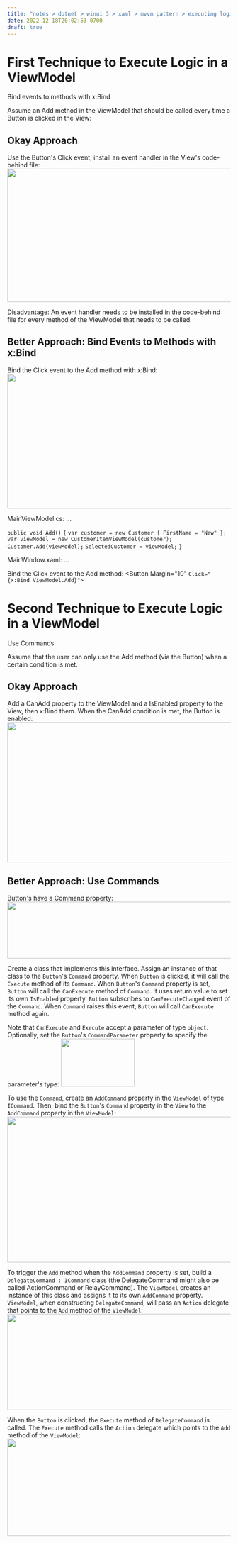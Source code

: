 ```yaml
---
title: "notes > dotnet > winui 3 > xaml > mvvm pattern > executing logic in a viewmodel"
date: 2022-12-18T20:02:53-0700
draft: true
---
```

# First Technique to Execute Logic in a ViewModel
Bind events to methods with x:Bind

Assume an Add method in the ViewModel that should be called every time a Button is clicked in the View:

## Okay Approach
Use the Button's Click event; install an event handler in the View's code-behind file:
<img src="media/XAML_MVVM-Pattern_Executing-Logic-in-a-ViewModel-image1.png" style="width:5.63333in;height:3.13333in" />

Disadvantage: An event handler needs to be installed in the code-behind file for every method of the ViewModel that needs to be called.

## Better Approach: Bind Events to Methods with x:Bind
Bind the Click event to the Add method with x:Bind:
<img src="media/XAML_MVVM-Pattern_Executing-Logic-in-a-ViewModel-image2.png" style="width:5.675in;height:3.16667in" />

MainViewModel.cs:
…

`public void Add()`
`{`
`var customer = new Customer { FirstName = "New" };`
`var viewModel = new CustomerItemViewModel(customer);`
`Customer.Add(viewModel);`
`SelectedCustomer = viewModel;`
`}`

MainWindow.xaml:
…

Bind the Click event to the Add method:
<Button Margin="10" `Click="{x:Bind ViewModel.Add}">`
<StackPanel Orientation="Horizontal">
<SymbolIcon Symbol="AddFriend"/>
<TextBlock Text="Add" Margin="5 0 0 0"/>
</StackPanel>
</Button>

# Second Technique to Execute Logic in a ViewModel
Use Commands.

Assume that the user can only use the Add method (via the Button) when a certain condition is met.

## Okay Approach
Add a CanAdd property to the ViewModel and a IsEnabled property to the View, then x:Bind them. When the CanAdd condition is met, the Button is enabled:
<img src="media/XAML_MVVM-Pattern_Executing-Logic-in-a-ViewModel-image3.png" style="width:5.86667in;height:3.29167in" />

## Better Approach: Use Commands
Button's have a Command property:
<img src="media/XAML_MVVM-Pattern_Executing-Logic-in-a-ViewModel-image4.png" style="width:5.83333in;height:1.33333in" />

Create a class that implements this interface.
Assign an instance of that class to the `Button`'s `Command` property.
When `Button` is clicked, it will call the `Execute` method of its `Command`.
When `Button`'s `Command` property is set, `Button` will call the `CanExecute` method of `Command`. It uses return value to set its own `IsEnabled` property.
`Button` subscribes to `CanExecuteChanged` event of the `Command`. When `Command` raises this event, `Button` will call `CanExecute` method again.

Note that `CanExecute` and `Execute` accept a parameter of type `object`.
Optionally, set the `Button`'s `CommandParameter` property to specify the parameter's type:
<img src="media/XAML_MVVM-Pattern_Executing-Logic-in-a-ViewModel-image5.png" style="width:1.725in;height:1.125in" />

To use the `Command`, create an `AddCommand` property in the `ViewModel` of type `ICommand`.
Then, bind the `Button`'s `Command` property in the `View` to the `AddCommand` property in the `ViewModel`:
<img src="media/XAML_MVVM-Pattern_Executing-Logic-in-a-ViewModel-image6.png" style="width:6.03333in;height:3.425in" />

To trigger the `Add` method when the `AddCommand` property is set, build a `DelegateCommand : ICommand` class (the DelegateCommand might also be called ActionCommand or RelayCommand).
The `ViewModel` creates an instance of this class and assigns it to its own `AddCommand` property.
`ViewModel`, when constructing `DelegateCommand`, will pass an `Action` delegate that points to the `Add` method of the `ViewModel`:
<img src="media/XAML_MVVM-Pattern_Executing-Logic-in-a-ViewModel-image7.png" style="width:6.025in;height:2.25833in" />

When the `Button` is clicked, the `Execute` method of `DelegateCommand` is called.
The `Execute` method calls the `Action` delegate which points to the `Add` method of the `ViewModel`:
<img src="media/XAML_MVVM-Pattern_Executing-Logic-in-a-ViewModel-image8.png" style="width:6.075in;height:2.28333in" />







